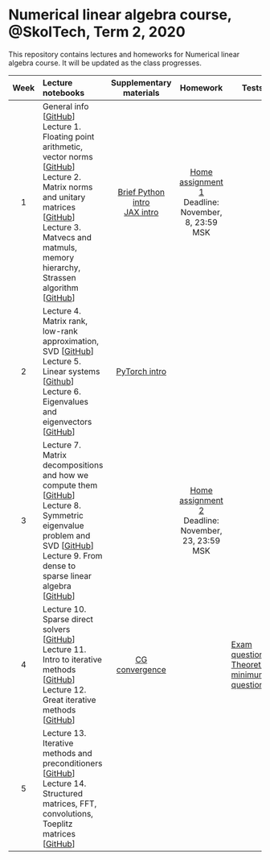 # Numerical linear algebra course, @SkolTech, Term 2, 2020

This repository contains lectures and homeworks for Numerical linear algebra course. It will be updated as the class progresses.

| Week | Lecture notebooks | Supplementary materials | Homework | Tests |
|:------:|:----------|:----------:|:----------:|-------|
|1| General info [[GitHub](lectures/general_info.ipynb)] <br> Lecture 1. Floating point arithmetic, vector norms [[GitHub](./lectures/lecture1/lecture-1.ipynb)] <br> Lecture 2. Matrix norms and unitary matrices [[GitHub](./lectures/lecture2/lecture-2.ipynb)] <br> Lecture 3. Matvecs and matmuls, memory hierarchy, Strassen algorithm [[GitHub](./lectures/lecture3/lecture-3.ipynb)] | [Brief Python intro](./after_lectures/3/brief_python_intro.ipynb) <br> [JAX intro](./after_lectures/3/jax_autodiff_tutorial.ipynb) | [Home assignment 1](https://github.com/oseledets/nla2020/blob/main/hw/hw1/hw1.ipynb) <br> Deadline: November, 8, 23:59 MSK |
| 2 | Lecture 4. Matrix rank, low-rank approximation, SVD [[GitHub](./lectures/lecture4/lecture-4.ipynb)] <br> Lecture 5. Linear systems [[Github](./lectures/lecture5/lecture-5.ipynb)] <br> Lecture 6. Eigenvalues and eigenvectors [[GitHub](./lectures/lecture6/lecture-6.ipynb)] | [PyTorch intro](./after_lectures/4/pytorch_intro.ipynb) | | 
| 3 | Lecture 7. Matrix decompositions and how we compute them [[GitHub](./lectures/lecture7/lecture-7.ipynb)] <br> Lecture 8. Symmetric eigenvalue problem and SVD [[GitHub](./lectures/lecture8/lecture-8.ipynb)] <br> Lecture 9. From dense to sparse linear algebra [[GitHub](./lectures/lecture9/lecture-9.ipynb)] | | [Home assignment 2](https://github.com/oseledets/nla2020/blob/main/hw/hw2/hw2.ipynb) <br> Deadline: November, 23, 23:59 MSK | |
| 4 | Lecture 10. Sparse direct solvers [[GitHub](./lectures/lecture10/lecture-10.ipynb)] <br> Lecture 11. Intro to iterative methods [[GitHub](./lectures/lecture11/lecture-11.ipynb)] <br> Lecture 12. Great iterative methods [[GitHub](./lectures/lecture12/lecture-12.ipynb)] | [CG convergence](./after_lectures/12/cg_convergence.ipynb) | | [Exam questions](./exam/exam_questions.pdf) <br> [Theoretical minimum questions](./exam/teormin.pdf) |
| 5 | Lecture 13. Iterative methods and preconditioners [[GitHub](./lectures/lecture13/lecture-13.ipynb)] <br> Lecture 14. Structured matrices, FFT, convolutions, Toeplitz matrices [[GitHub](./lectures/lecture14/lecture-14.ipynb)] | | |  
